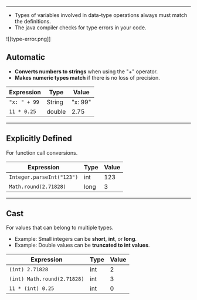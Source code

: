 ***
- Types of variables involved in data-type operations always must match the definitions.
- The java compiler checks for type errors in your code.

![[type-error.png]]

## Automatic

- **Converts numbers to strings** when using the "+" operator.
- **Makes numeric types match** if there is no loss of precision.

| Expression   | Type   | Value   |
| ------------ | ------ | ------- |
| `"x: " + 99` | String | "x: 99" |
| `11 * 0.25`  | double | 2.75    |

---

## Explicitly Defined

For function call conversions.

|Expression|Type|Value|
|---|---|---|
|`Integer.parseInt("123")`|int|123|
|`Math.round(2.71828)`|long|3|

---

## Cast

For values that can belong to multiple types.
- Example: Small integers can be **short**, **int**, or **long**.
- Example: Double values can be **truncated to int values**.

|Expression|Type|Value|
|---|---|---|
|`(int) 2.71828`|int|2|
|`(int) Math.round(2.71828)`|int|3|
|`11 * (int) 0.25`|int|0|